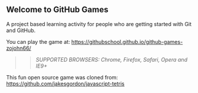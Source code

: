 ## Welcome to GitHub Games

A project based learning activity for people who are getting started with Git and GitHub.

You can play the game at: https://githubschool.github.io/github-games-zojohn66/

>> _*SUPPORTED BROWSERS*: Chrome, Firefox, Safari, Opera and IE9+_

This fun open source game was cloned from: https://github.com/jakesgordon/javascript-tetris
